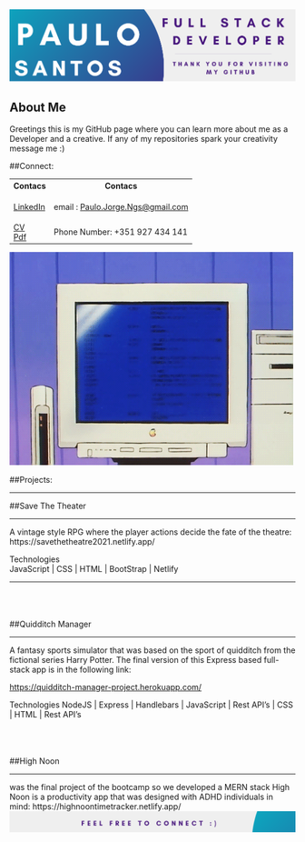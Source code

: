 <img src="/Github_Banner.png" alt="A banner that introduces the user Paulo Santos"> 

## About Me
Greetings this is my GitHub page where you can learn more about me as a Developer and a creative.
If any of my repositories spark your creativity message me :)


##Connect:
<table>
<tr>
<th> Contacs </th>
  <th> Contacs </th>
</tr>
<tr>
<td>

<div> <a href="https://www.linkedin.com/in/paulo-j-santos/" target="_blank"><p>LinkedIn</p></a></div>

</td>
<td>

email :  Paulo.Jorge.Ngs@gmail.com
</td>
</tr>
  <tr>
<td>


<div> <a href="https://www.canva.com/design/DAErfI6CH8g/7mgDgCLMeK0VJj9Bq58mKg/view?utm_content=DAErfI6CH8g&utm_campaign=designshare&utm_medium=link&utm_source=sharebutton" target="_blank">CV</a></div> 
 <div> <a href="https://drive.google.com/file/d/1VOlOGoUkZOUoigkTdnbTUlkTSDYeEUyG/view?usp=sharing" target="_blank">Pdf</a></div>
</td>
<td>
 Phone Number: +351 927 434 141

  
</td>
</tr>
</table>



<img src="/7577b71b1fa613d0032e31fbafb0bdcc.gif" alt="A computer flahsing"> 

##Projects:
<br>
<hr>


##Save The Theater
<br>
<hr>
A vintage style RPG where the player actions decide the fate of the theatre:
https://savethetheatre2021.netlify.app/


Technologies
<br>
JavaScript | CSS | HTML | BootStrap | Netlify

<hr>
<br>
<br>
<br>
##Quidditch Manager 
<br>
<hr>
A fantasy sports simulator that was based on the sport of quidditch from the
fictional series Harry Potter. The final version of this Express based full-stack app 
is in the following link:

https://quidditch-manager-project.herokuapp.com/

Technologies
NodeJS | Express | Handlebars | JavaScript | Rest API’s | CSS | HTML | Rest API’s  




<br>
<br>
<br>
##High Noon 
<br>
<hr>
was the final project of the bootcamp so we developed a MERN stack High Noon is a productivity app
that was designed with ADHD individuals in mind:
https://highnoontimetracker.netlify.app/

<img src="/Github_Footer.png " alt="A Footer inviting visitors to connect"> 
